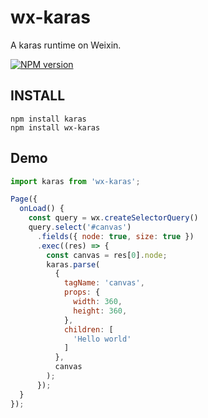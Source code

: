 # wx-karas
A karas runtime on Weixin.

[![NPM version](https://img.shields.io/npm/v/wx-karas.svg)](https://npmjs.org/package/wx-karas)

## INSTALL
```
npm install karas
npm install wx-karas
```

## Demo
```jsx
import karas from 'wx-karas';

Page({
  onLoad() {
    const query = wx.createSelectorQuery()
    query.select('#canvas')
      .fields({ node: true, size: true })
      .exec((res) => {
        const canvas = res[0].node;
        karas.parse(
          {
            tagName: 'canvas',
            props: {
              width: 360,
              height: 360,
            },
            children: [
              'Hello world'
            ]
          },
          canvas
        );
      });
  }
});
```
